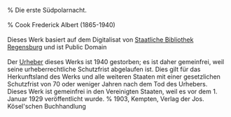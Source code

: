 ﻿% Die erste Südpolarnacht.<br /><br />
% Cook Frederick Albert (1865-1940)<br /><br />
  Dieses Werk basiert auf dem Digitalisat von [Staatliche Bibliothek Regensburg](https://nbn-resolving.org/urn:nbn:de:bvb:355-ubr05897-0) und ist Public Domain
  <br /><br />Der [Urheber](https://de.wikipedia.org/wiki/Frederick_Cook) dieses Werks ist 1940 gestorben; es ist daher gemeinfrei,
  weil seine urheberrechtliche Schutzfrist abgelaufen ist.
  Dies gilt für das Herkunftsland des Werks und alle weiteren Staaten mit einer
  gesetzlichen Schutzfrist von 70 oder weniger Jahren nach dem Tod des Urhebers.
  Dieses Werk ist gemeinfrei in den Vereinigten Staaten, weil es vor dem 1. Januar 1929 veröffentlicht wurde.
% 1903, Kempten, Verlag der Jos. Kösel'schen Buchhandlung

